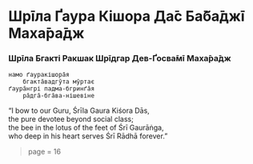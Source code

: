 # Шрīла Ґаура Кішора Да̄с Ба̄ба̄джī Маха̄ра̄дж

### Шрīла Бгакті Ракшак Шрīдгар Дев-Ґосва̄мī Маха̄ра̄дж

    намо ґауракішора̄я
        бгакта̄вадгӯта мӯртає
    ґаура̄нгрі падма-бгринґа̄я
        ра̄дга̄-бга̄ва-нішевіне

“I bow to our Guru, Śrīla Gaura Kiśora Dās,\
the pure devotee beyond social class;\
the bee in the lotus of the feet of Śrī Gaurāṅga,\
who deep in his heart serves Śrī Rādhā forever.”


> page = 16
